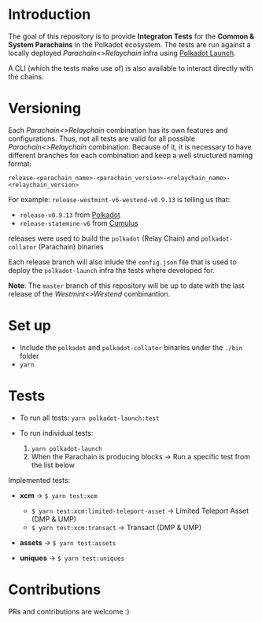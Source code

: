 # Introduction
The goal of this repository is to provide **Integraton Tests** for the **Common & System Parachains** in the Polkadot ecosystem. The tests are run against a locally deployed _Parachain<>Relaychain_  infra using [Polkadot Launch](https://github.com/paritytech/polkadot-launch).

A CLI (which the tests make use of) is also available to interact directly with the chains.

# Versioning
Each _Parachain<>Relaychain_ combination has its own features and configurations. Thus, not all tests are valid for all possible _Parachain<>Relaychain_ combination. Because of it, it is necessary to have different branches for each combination and keep a well structured naming format:

```
release-<parachain_name>-<parachain_version>-<relaychain_name>-<relaychain_version>
```

For example: `release-westmint-v6-westend-v0.9.13` is telling us that:
- `release-v0.9.13` from [Polkadot](https://github.com/paritytech/polkadot/tree/release-v0.9.13)
- `release-statemine-v6` from [Cumulus](https://github.com/paritytech/cumulus/tree/release-statemine-v6)

releases were used to build the `polkadot` (Relay Chain) and `polkadot-collator` (Parachain) binaries

Each release branch will also inlude the `config.json` file that is used to deploy the `polkadot-launch` infra the tests where developed for.

**Note**: The `master` branch of this repository will be up to date with the last release of the _Westmint<>Westend_ combinantion.

# Set up
- Include the `polkadot` and `polkadot-collator` binaries under the `./bin` folder
- `yarn`
# Tests
- To run all tests: `yarn polkadot-launch:test`

- To run individual tests:
    1. `yarn polkadot-launch`
    2. When the Parachain is producing blocks -> Run a specific test from the list below

Implemented tests:

- **xcm** -> `$ yarn test:xcm`
  - `$ yarn test:xcm:limited-teleport-asset` -> Limited Teleport Asset (DMP & UMP)
  - `$ yarn test:xcm:transact` -> Transact (DMP & UMP)

- **assets** -> `$ yarn test:assets`

- **uniques** -> `$ yarn test:uniques`

# Contributions

PRs and contributions are welcome :)